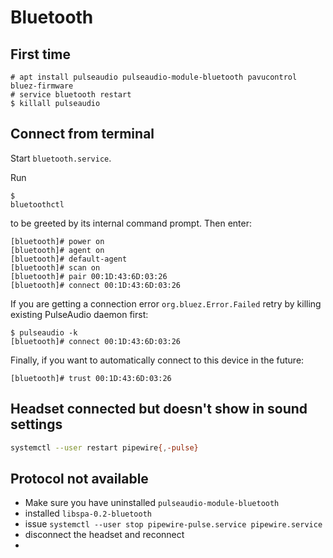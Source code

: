 # Bluetooth

## First time

```term
# apt install pulseaudio pulseaudio-module-bluetooth pavucontrol bluez-firmware
# service bluetooth restart
$ killall pulseaudio
```

## Connect from terminal

Start `bluetooth.service`.

Run

```term
$ 
bluetoothctl
```

to be greeted by its internal command prompt. Then enter:

```term
[bluetooth]# power on
[bluetooth]# agent on
[bluetooth]# default-agent
[bluetooth]# scan on
[bluetooth]# pair 00:1D:43:6D:03:26
[bluetooth]# connect 00:1D:43:6D:03:26
```

If you are getting a connection error `org.bluez.Error.Failed` retry by killing existing PulseAudio daemon first: 

```term
$ pulseaudio -k
[bluetooth]# connect 00:1D:43:6D:03:26
```

Finally, if you want to automatically connect to this device in the future:

```term
[bluetooth]# trust 00:1D:43:6D:03:26
```

## Headset connected but doesn't show in sound settings

```bash
systemctl --user restart pipewire{,-pulse}
```

## Protocol not available

- Make sure you have uninstalled `pulseaudio-module-bluetooth`
- installed `libspa-0.2-bluetooth`
- issue `systemctl --user stop pipewire-pulse.service pipewire.service`
- disconnect the headset and reconnect
- 